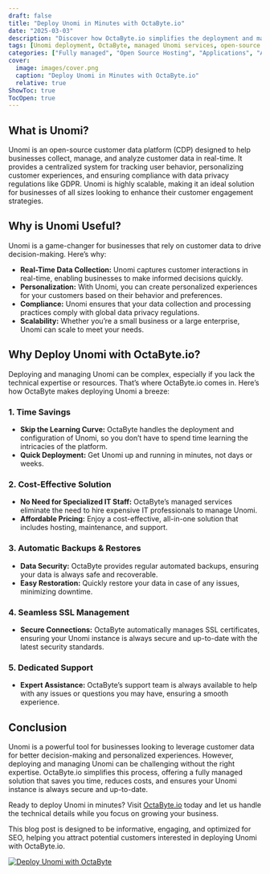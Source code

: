 ```yaml
---
draft: false
title: "Deploy Unomi in Minutes with OctaByte.io"
date: "2025-03-03"
description: "Discover how OctaByte.io simplifies the deployment and management of Unomi, the powerful open-source customer data platform. Save time, reduce costs, and enjoy seamless integration with OctaByte's fully managed services."
tags: [Unomi deployment, OctaByte, managed Unomi services, open-source customer data platform, Unomi hosting, managed open-source software, Unomi benefits, OctaByte Unomi, Unomi setup, Unomi management]
categories: ["Fully managed", "Open Source Hosting", "Applications", "Analytics", "Unomi"]
cover:
  image: images/cover.png
  caption: "Deploy Unomi in Minutes with OctaByte.io"
  relative: true
ShowToc: true
TocOpen: true
---
```



## What is Unomi?

Unomi is an open-source customer data platform (CDP) designed to help businesses collect, manage, and analyze customer data in real-time. It provides a centralized system for tracking user behavior, personalizing customer experiences, and ensuring compliance with data privacy regulations like GDPR. Unomi is highly scalable, making it an ideal solution for businesses of all sizes looking to enhance their customer engagement strategies.

## Why is Unomi Useful?

Unomi is a game-changer for businesses that rely on customer data to drive decision-making. Here’s why:

- **Real-Time Data Collection:** Unomi captures customer interactions in real-time, enabling businesses to make informed decisions quickly.
- **Personalization:** With Unomi, you can create personalized experiences for your customers based on their behavior and preferences.
- **Compliance:** Unomi ensures that your data collection and processing practices comply with global data privacy regulations.
- **Scalability:** Whether you’re a small business or a large enterprise, Unomi can scale to meet your needs.

## Why Deploy Unomi with OctaByte.io?

Deploying and managing Unomi can be complex, especially if you lack the technical expertise or resources. That’s where OctaByte.io comes in. Here’s how OctaByte makes deploying Unomi a breeze:

### 1. **Time Savings**
   - **Skip the Learning Curve:** OctaByte handles the deployment and configuration of Unomi, so you don’t have to spend time learning the intricacies of the platform.
   - **Quick Deployment:** Get Unomi up and running in minutes, not days or weeks.

### 2. **Cost-Effective Solution**
   - **No Need for Specialized IT Staff:** OctaByte’s managed services eliminate the need to hire expensive IT professionals to manage Unomi.
   - **Affordable Pricing:** Enjoy a cost-effective, all-in-one solution that includes hosting, maintenance, and support.

### 3. **Automatic Backups & Restores**
   - **Data Security:** OctaByte provides regular automated backups, ensuring your data is always safe and recoverable.
   - **Easy Restoration:** Quickly restore your data in case of any issues, minimizing downtime.

### 4. **Seamless SSL Management**
   - **Secure Connections:** OctaByte automatically manages SSL certificates, ensuring your Unomi instance is always secure and up-to-date with the latest security standards.

### 5. **Dedicated Support**
   - **Expert Assistance:** OctaByte’s support team is always available to help with any issues or questions you may have, ensuring a smooth experience.

## Conclusion

Unomi is a powerful tool for businesses looking to leverage customer data for better decision-making and personalized experiences. However, deploying and managing Unomi can be challenging without the right expertise. OctaByte.io simplifies this process, offering a fully managed solution that saves you time, reduces costs, and ensures your Unomi instance is always secure and up-to-date.

Ready to deploy Unomi in minutes? Visit [OctaByte.io](https://octabyte.io) today and let us handle the technical details while you focus on growing your business.
 

This blog post is designed to be informative, engaging, and optimized for SEO, helping you attract potential customers interested in deploying Unomi with OctaByte.io.

[![Deploy Unomi with OctaByte](/images/deploy-on-octabyte.png)](https://octabyte.io/fully-managed-open-source-services/applications/analytics/unomi)